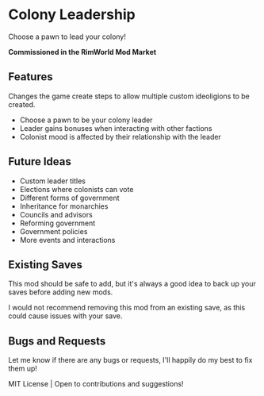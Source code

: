 # Colony Leadership

Choose a pawn to lead your colony!

**Commissioned in the RimWorld Mod Market**

## Features

Changes the game create steps to allow multiple custom ideoligions to be created.

- Choose a pawn to be your colony leader
- Leader gains bonuses when interacting with other factions
- Colonist mood is affected by their relationship with the leader

## Future Ideas

- Custom leader titles
- Elections where colonists can vote
- Different forms of government
- Inheritance for monarchies
- Councils and advisors
- Reforming government
- Government policies
- More events and interactions

## Existing Saves

This mod should be safe to add, but it's always a good idea to back up your saves before adding new mods.

I would not recommend removing this mod from an existing save, as this could cause issues with your save.

## Bugs and Requests

Let me know if there are any bugs or requests, I'll happily do my best to fix them up!

MIT License | Open to contributions and suggestions!
